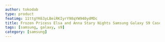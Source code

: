 ```yaml
---
author: tokodab
type: product
featimg: 11ttgYK63yLBeiRKIyrY98qYW940ydMDc
title: Frozen Pricess Elsa and Anna Stary Nights Samsung Galaxy S9 Case
tags: [samsung, galaxy, s9]
category: [samsung]
---
```

